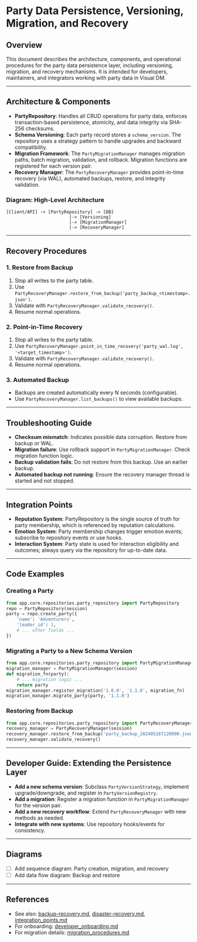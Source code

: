 # Party Data Persistence, Versioning, Migration, and Recovery

## Overview
This document describes the architecture, components, and operational procedures for the party data persistence layer, including versioning, migration, and recovery mechanisms. It is intended for developers, maintainers, and integrators working with party data in Visual DM.

---

## Architecture & Components

- **PartyRepository**: Handles all CRUD operations for party data, enforces transaction-based persistence, atomicity, and data integrity via SHA-256 checksums.
- **Schema Versioning**: Each party record stores a `schema_version`. The repository uses a strategy pattern to handle upgrades and backward compatibility.
- **Migration Framework**: The `PartyMigrationManager` manages migration paths, batch migration, validation, and rollback. Migration functions are registered for each version pair.
- **Recovery Manager**: The `PartyRecoveryManager` provides point-in-time recovery (via WAL), automated backups, restore, and integrity validation.

### Diagram: High-Level Architecture
```
[Client/API] -> [PartyRepository] -> [DB]
                        |-> [Versioning]
                        |-> [MigrationManager]
                        |-> [RecoveryManager]
```

---

## Recovery Procedures

### 1. Restore from Backup
1. Stop all writes to the party table.
2. Use `PartyRecoveryManager.restore_from_backup('party_backup_<timestamp>.json')`.
3. Validate with `PartyRecoveryManager.validate_recovery()`.
4. Resume normal operations.

### 2. Point-in-Time Recovery
1. Stop all writes to the party table.
2. Use `PartyRecoveryManager.point_in_time_recovery('party_wal.log', '<target_timestamp>')`.
3. Validate with `PartyRecoveryManager.validate_recovery()`.
4. Resume normal operations.

### 3. Automated Backup
- Backups are created automatically every N seconds (configurable).
- Use `PartyRecoveryManager.list_backups()` to view available backups.

---

## Troubleshooting Guide
- **Checksum mismatch**: Indicates possible data corruption. Restore from backup or WAL.
- **Migration failure**: Use rollback support in `PartyMigrationManager`. Check migration function logic.
- **Backup validation fails**: Do not restore from this backup. Use an earlier backup.
- **Automated backup not running**: Ensure the recovery manager thread is started and not stopped.

---

## Integration Points
- **Reputation System**: PartyRepository is the single source of truth for party membership, which is referenced by reputation calculations.
- **Emotion System**: Party membership changes trigger emotion events; subscribe to repository events or use hooks.
- **Interaction System**: Party state is used for interaction eligibility and outcomes; always query via the repository for up-to-date data.

---

## Code Examples

### Creating a Party
```python
from app.core.repositories.party_repository import PartyRepository
repo = PartyRepository(session)
party = repo.create_party({
    'name': 'Adventurers',
    'leader_id': 1,
    # ... other fields ...
})
```

### Migrating a Party to a New Schema Version
```python
from app.core.repositories.party_repository import PartyMigrationManager
migration_manager = PartyMigrationManager(session)
def migration_fn(party):
    # ... migration logic ...
    return party
migration_manager.register_migration('1.0.0', '1.1.0', migration_fn)
migration_manager.migrate_party(party, '1.1.0')
```

### Restoring from Backup
```python
from app.core.repositories.party_repository import PartyRecoveryManager
recovery_manager = PartyRecoveryManager(session)
recovery_manager.restore_from_backup('party_backup_20240516T120000.json')
recovery_manager.validate_recovery()
```

---

## Developer Guide: Extending the Persistence Layer
- **Add a new schema version**: Subclass `PartyVersionStrategy`, implement upgrade/downgrade, and register in `PartyVersionRegistry`.
- **Add a migration**: Register a migration function in `PartyMigrationManager` for the version pair.
- **Add a new recovery workflow**: Extend `PartyRecoveryManager` with new methods as needed.
- **Integrate with new systems**: Use repository hooks/events for consistency.

---

## Diagrams
- [ ] Add sequence diagram: Party creation, migration, and recovery
- [ ] Add data flow diagram: Backup and restore

---

## References
- See also: [backup-recovery.md](./backup-recovery.md), [disaster-recovery.md](../disaster-recovery.md), [integration_points.md](./integration_points.md)
- For onboarding: [developer_onboarding.md](./developer_onboarding.md)
- For migration details: [migration_procedures.md](./migration_procedures.md) 